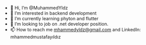 - 👋 Hi, I’m @MuhammedYldz
- 👀 I’m interested in backend development
- 🌱 I’m currently learning phyton and flutter
- 💞️ I’m looking to job on .net developer position.
- 📫 How to reach me mhammedyldz@gmail.com and LinkedIn: mhammedmustafayıldız

<!---
MuhammedYldz/MuhammedYldz is a ✨ special ✨ repository because its `README.md` (this file) appears on your GitHub profile.
You can click the Preview link to take a look at your changes.
--->
